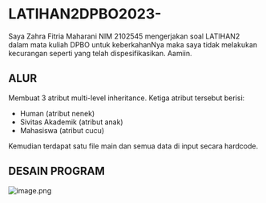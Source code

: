 # LATIHAN2DPBO2023-

Saya Zahra Fitria Maharani NIM 2102545 mengerjakan soal LATIHAN2 dalam mata kuliah DPBO untuk keberkahanNya maka saya tidak melakukan kecurangan seperti yang telah dispesifikasikan. Aamiin.

## ALUR

Membuat 3 atribut multi-level inheritance. Ketiga atribut tersebut berisi:
- Human (atribut nenek)
- Sivitas Akademik (atribut anak)
- Mahasiswa (atribut cucu)

Kemudian terdapat satu file main dan semua data di input secara hardcode.

## DESAIN PROGRAM
![image.png]( {https://github.com/zahraftrm/LATIHAN2DPBO2023-/blob/main/desain%20program.png} )
